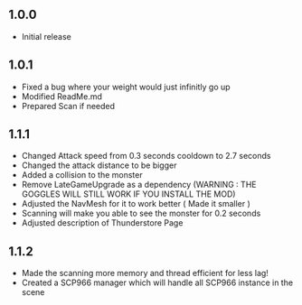 ## 1.0.0

- Initial release

## 1.0.1
- Fixed a bug where your weight would just infinitly go up
- Modified ReadMe.md
- Prepared Scan if needed
## 1.1.1
- Changed Attack speed from 0.3 seconds cooldown to 2.7 seconds
- Changed the attack distance to be bigger
- Added a collision to the monster
- Remove LateGameUpgrade as a dependency (WARNING : THE GOGGLES WILL STILL WORK IF YOU INSTALL THE MOD)
- Adjusted the NavMesh for it to work better ( Made it smaller )
- Scanning will make you able to see the monster for 0.2 seconds
- Adjusted description of Thunderstore Page
## 1.1.2
- Made the scanning more memory and thread efficient for less lag!
- Created a SCP966 manager which will handle all SCP966 instance in the scene